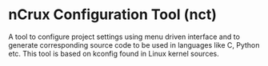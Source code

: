 nCrux Configuration Tool (nct)
==============================
A tool to configure project settings using menu driven interface and to
generate corresponding source code to be used in languages like C, Python etc.
This tool is based on kconfig found in Linux kernel sources.

